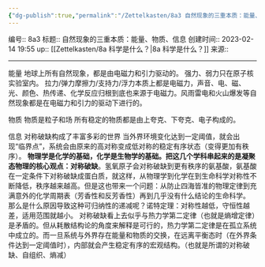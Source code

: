 ```yaml
---
{"dg-publish":true,"permalink":"/Zettelkasten/8a3 自然现象的三重本质：能量、物质、信息/","dgPassFrontmatter":true}
---
```


编号:: 8a3
标题:: 自然现象的三重本质：能量、物质、信息
创建时间:: 2023-02-14 19:55
up:: [[Zettelkasten/8a 科学是什么？\|8a 科学是什么？]]
来源:: 

---
能量
地球上所有自然现象，都是由电磁力和引力驱动的。
强力、弱力只在原子核实验室内。
拉力/弹力摩擦力/支持力/浮力本质上都是电磁力，声音、电、磁、光、颜色、热传递、化学反应归根到底也来源于电磁力。风雨雷电和火山爆发等自然现象都是在电磁力和引力的驱动下进行的。

物质
物质是粒子和场
所有稳定的物质都是由上夸克、下夸克、电子构成的。

信息
对称破缺构成了丰富多彩的世界
当外界环境变化达到一定阈值，就会出现“临界点”，系统会由原来的高对称变成低对称的稳定有序状态（变得更加有秩序）。
**物理学是化学的基础，化学是生物学的基础。把这几个学科串起来的是凝聚态物理的核心观点：对称破缺**。氢氧原子会对称破缺到更有秩序的氨基酸，氨基酸在一定条件下对称破缺成蛋白质，就这样，从物理学到化学在到生命科学对称性不断降低，秩序越来越高。但是这也带来一个问题：从防止四海皆准的物理定律到充满意外的化学周期表（芳香性和反芳香性）再到几乎没有什么结论的生命科学。
那么是什么原因导致这种可归纳性的递减呢？诺特定理：对称性越低，守恒性越差，适用范围就越小。
对称破缺看上去似乎与热力学第二定律（也就是熵增定律）是矛盾的。但从耗散结构论的角度来解释是可行的，热力学第二定律是在孤立系统中成立的。而一旦系统与外界存在能量和物质的交换，在远离平衡态时（在外界条件达到一定阈值时），内部就会产生稳定有序的宏观结构。（也就是所谓的对称破缺、自组织、熵减）
